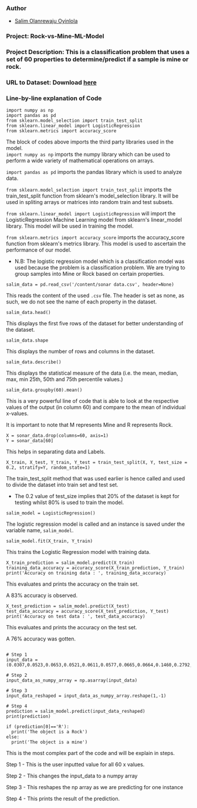 
### Author

* [Salim Olanrewaju Oyinlola](https://twitter.com/salimopines)

### Project: Rock-vs-Mine-ML-Model

### Project Description: This is a classification problem that uses a set of 60 properties to determine/predict if a sample is mine or rock. 

### URL to Dataset: Download [here](https://drive.google.com/file/d/1pQxtljlNVh0DHYg-Ye7dtpDTlFceHVfa/view)

### Line-by-line explanation of Code

```
import numpy as np
import pandas as pd
from sklearn.model_selection import train_test_split
from sklearn.linear_model import LogisticRegression
from sklearn.metrics import accuracy_score
```
The block of codes above imports the third party libraries used in the model.  
`import numpy as np` imports the numpy library which can be used to perform a wide variety of mathematical operations on arrays.

`import pandas as pd` imports the pandas library which is used to analyze data.

`from sklearn.model_selection import train_test_split` imports the train_test_split function from sklearn's model_selection library. It will be used in spliting arrays or matrices into random train and test subsets.

`from sklearn.linear_model import LogisticRegression` will import the LogisticRegression Machine Learning model from sklearn's linear_model library. This model will be used in training the model. 

`from sklearn.metrics import accuracy_score` imports the accuracy_score function from sklearn's metrics library. This model is used to ascertain the performance of our model. 

- N.B: The logistic regression model which is a classification model was used because the problem is a classification problem. We are trying to group samples into Mine or Rock based on certain properties.  

```
salim_data = pd.read_csv('/content/sonar data.csv', header=None)
```

This reads the content of the used `.csv` file. The header is set as none, as such, we do not see the name of each property in the dataset. 

```
salim_data.head()
```
This displays the first five rows of the dataset for better understanding of the dataset. 


```
salim_data.shape
```
This displays the number of rows and columns in the dataset. 

```
salim_data.describe() 
```
This displays the statistical measure of the data (i.e.  the mean, median, max, min 25th, 50th and 75th percentile values.)

```
salim_data.groupby(60).mean()
```
This is a very powerful line of code that is able to look at the respective values of the output (in column 60) and compare to the mean of individual x-values. 

It is important to note that M represents Mine and R represents Rock.

```
X = sonar_data.drop(columns=60, axis=1)
Y = sonar_data[60]
```

This helps in separating data and Labels. 
```
X_train, X_test, Y_train, Y_test = train_test_split(X, Y, test_size = 0.2, stratify=Y, random_state=1)
```
The train_test_split method that was used earlier is hence called and used to divide the dataset into train set and test set. 

- The 0.2 value of test_size implies that 20% of the dataset is kept for testing whilst 80% is used to train the model. 

```
salim_model = LogisticRegression()
```

The logistic regression model is called and an instance is saved under the variable name, `salim_model`. 

```
salim_model.fit(X_train, Y_train)
```
This trains the Logistic Regression model with training data.

```
X_train_prediction = salim_model.predict(X_train)
training_data_accuracy = accuracy_score(X_train_prediction, Y_train) 
print('Accuracy on training data : ', training_data_accuracy)
```
This evaluates and prints the accuracy on the train set.

A 83% accuracy is observed. 
```
X_test_prediction = salim_model.predict(X_test)
test_data_accuracy = accuracy_score(X_test_prediction, Y_test)
print('Accuracy on test data : ', test_data_accuracy)
```
This evaluates and prints the accuracy on the test set. 

A 76% accuracy was gotten.  
```

# Step 1
input_data = (0.0307,0.0523,0.0653,0.0521,0.0611,0.0577,0.0665,0.0664,0.1460,0.2792,0.3877,0.4992,0.4981,0.4972,0.5607,0.7339,0.8230,0.9173,0.9975,0.9911,0.8240,0.6498,0.5980,0.4862,0.3150,0.1543,0.0989,0.0284,0.1008,0.2636,0.2694,0.2930,0.2925,0.3998,0.3660,0.3172,0.4609,0.4374,0.1820,0.3376,0.6202,0.4448,0.1863,0.1420,0.0589,0.0576,0.0672,0.0269,0.0245,0.0190,0.0063,0.0321,0.0189,0.0137,0.0277,0.0152,0.0052,0.0121,0.0124,0.0055)

# Step 2
input_data_as_numpy_array = np.asarray(input_data)

# Step 3
input_data_reshaped = input_data_as_numpy_array.reshape(1,-1)

# Step 4
prediction = salim_model.predict(input_data_reshaped)
print(prediction)

if (prediction[0]=='R'):
  print('The object is a Rock')
else:
  print('The object is a mine')

```

This is the most complex part of the code and will be explain in steps. 

Step 1 - This is the user inputted value for all 60 x values. 

Step 2 - This changes the input_data to a numpy array

Step 3 - This reshapes the np array as we are predicting for one instance

Step 4 - This prints the result of the prediction. 
